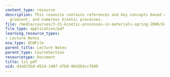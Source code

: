 ```yaml
---
content_type: resource
description: This resource contains references and key concepts based on thermodynamics,
  gradient, and numerous kinetic processes.
file: /media/courses/3-21-kinetic-processes-in-materials-spring-2006/d4a672bd4524140f47b99643b5ccf689_ls1.pdf
file_type: application/pdf
learning_resource_types:
- Lecture Notes
ocw_type: OCWFile
parent_title: Lecture Notes
parent_type: CourseSection
resourcetype: Document
title: ls1.pdf
uid: d4a672bd-4524-140f-47b9-9643b5ccf689
---
```

